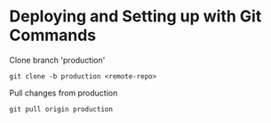 # Deploying and Setting up with Git Commands

Clone branch 'production'
```shell
git clone -b production <remote-repo>
```

Pull changes from production
```shell
git pull origin production
```
